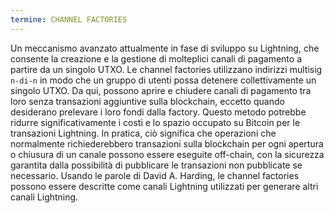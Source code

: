 ```yaml
---
termine: CHANNEL FACTORIES
---
```


Un meccanismo avanzato attualmente in fase di sviluppo su Lightning, che consente la creazione e la gestione di molteplici canali di pagamento a partire da un singolo UTXO. Le channel factories utilizzano indirizzi multisig `n-di-n` in modo che un gruppo di utenti possa detenere collettivamente un singolo UTXO. Da qui, possono aprire e chiudere canali di pagamento tra loro senza transazioni aggiuntive sulla blockchain, eccetto quando desiderano prelevare i loro fondi dalla factory. Questo metodo potrebbe ridurre significativamente i costi e lo spazio occupato su Bitcoin per le transazioni Lightning. In pratica, ciò significa che operazioni che normalmente richiederebbero transazioni sulla blockchain per ogni apertura o chiusura di un canale possono essere eseguite off-chain, con la sicurezza garantita dalla possibilità di pubblicare le transazioni non pubblicate se necessario. Usando le parole di David A. Harding, le channel factories possono essere descritte come canali Lightning utilizzati per generare altri canali Lightning.